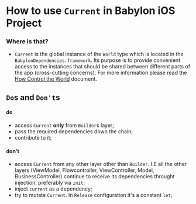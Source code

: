 # How to use `Current` in Babylon iOS Project

### Where is that? 
- `Current` is the global instance of the `World` type which is located in the `BabylonDependencies.framework`. 
Its purpose is to provide convenient access to the instances that should be shared between different parts of the app (cross-cutting concerns). For more information please read the [How Control the World](/Cookbook/Proposals/ControlTheWorld.md) document.

## `Do`s and `Don't`s

#### do
- access `Current` **only** from `Builder`s layer;
- pass the required dependencies down the chain;
- contribute to it;

#### don't
- access `Current` from any other layer other than `Builder`. I.E all the other layers (ViewModel, Flowcontroller, ViewController, Model, BusinessController) continue to receive its dependencies throught injection, preferably via `init`;
- inject `current` as a dependency;
- try to mutate `Current`. In `Release` configuration it's a constant `let`;

